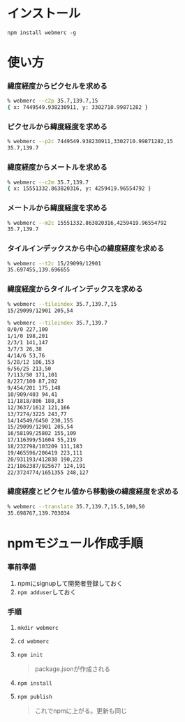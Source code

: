 # インストール

`npm install webmerc -g`

# 使い方

### 緯度経度からピクセルを求める

```sh
% webmerc --c2p 35.7,139.7,15
{ x: 7449549.938230911, y: 3302710.99871282 }
```

### ピクセルから緯度経度を求める

```sh
% webmerc --p2c 7449549.938230911,3302710.99871282,15
35.7,139.7
```

### 緯度経度からメートルを求める

```sh
% webmerc --c2m 35.7,139.7
{ x: 15551332.863820316, y: 4259419.96554792 }
```

### メートルから緯度経度を求める

```sh
% webmerc --m2c 15551332.863820316,4259419.96554792
35.7,139.7
```

### タイルインデックスから中心の緯度経度を求める

```sh
% webmerc --t2c 15/29099/12901
35.697455,139.696655
```

### 緯度経度からタイルインデックスを求める

```sh
% webmerc --tileindex 35.7,139.7,15
15/29099/12901 205,54

% webmerc --tileindex 35.7,139.7
0/0/0 227,100
1/1/0 198,201
2/3/1 141,147
3/7/3 26,38
4/14/6 53,76
5/28/12 106,153
6/56/25 213,50
7/113/50 171,101
8/227/100 87,202
9/454/201 175,148
10/909/403 94,41
11/1818/806 188,83
12/3637/1612 121,166
13/7274/3225 243,77
14/14549/6450 230,155
15/29099/12901 205,54
16/58199/25802 155,109
17/116399/51604 55,219
18/232798/103209 111,183
19/465596/206419 223,111
20/931193/412838 190,223
21/1862387/825677 124,191
22/3724774/1651355 248,127
```

### 緯度経度とピクセル値から移動後の緯度経度を求める

```sh
% webmerc --translate 35.7,139.7,15.5,100,50
35.698767,139.703034
```

# npmモジュール作成手順

### 事前準備

1. npmにsignupして開発者登録しておく
2. `npm adduser`しておく

### 手順

1. `mkdir webmerc`
2. `cd webmerc`
3. `npm init`

    > package.jsonが作成される

4. `npm install`
5. `npm publish`

    > これでnpmに上がる。更新も同じ
